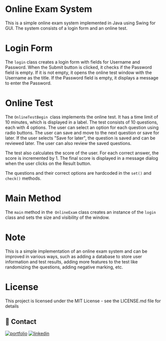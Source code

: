 # Online Exam System

This is a simple online exam system implemented in Java using Swing for GUI. The system consists of a login form and an online test.

# Login Form
The `login` class creates a login form with fields for Username and Password. When the Submit button is clicked, it checks if the Password field is empty. If it is not empty, it opens the online test window with the Username as the title. If the Password field is empty, it displays a message to enter the Password.

# Online Test
The `OnlineTestBegin `class implements the online test. It has a time limit of 10 minutes, which is displayed in a label. The test consists of 10 questions, each with 4 options. The user can select an option for each question using radio buttons. The user can save and move to the next question or save for later. If the user selects "Save for later", the question is saved and can be reviewed later. The user can also review the saved questions.

The test also calculates the score of the user. For each correct answer, the score is incremented by 1. The final score is displayed in a message dialog when the user clicks on the Result button.

The questions and their correct options are hardcoded in the `set()` and `check()` methods.

# Main Method
The `main` method in the` OnlineExam` class creates an instance of the `login` class and sets the size and visibility of the window.

# Note
This is a simple implementation of an online exam system and can be improved in various ways, such as adding a database to store user information and test results, adding more features to the test like randomizing the questions, adding negative marking, etc.

# License
This project is licensed under the MIT License - see the LICENSE.md file for details

## 🔗 Contact
[![portfolio](https://img.shields.io/badge/my_portfolio-000?style=for-the-badge&logo=ko-fi&logoColor=white)](https://github.com/vishalsinghstudy)
[![linkedin](https://img.shields.io/badge/linkedin-0A66C2?style=for-the-badge&logo=linkedin&logoColor=white)](linkedin.com/in/vishal-kumar-singh-492920256)